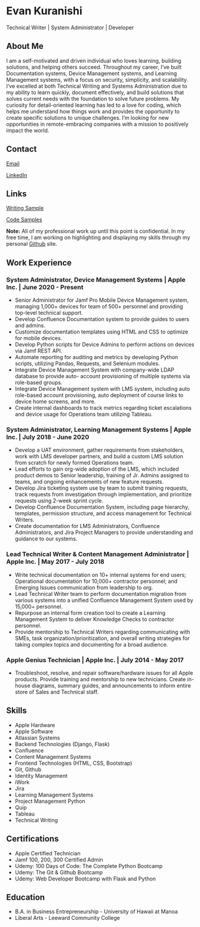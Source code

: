 # Evan Kuranishi
Technical Writer | System Administrator | Developer

## About Me

I am a self-motivated and driven individual who loves learning, building solutions, and helping others succeed. Throughout my career, I’ve built Documentation systems, Device Management systems, and Learning Management systems, with a focus on security, simplicity, and scalability. I’ve excelled at both Technical Writing and Systems Administration due to my ability to learn quickly, document effectively, and build solutions that solves current needs with the foundation to solve future problems. My curiosity for detail-oriented learning has led to a love for coding, which helps me understand how things work and provides the opportunity to create specific solutions to unique challenges. I’m looking for new opportunities in remote-embracing companies with a mission to positively impact the world.

## Contact

[Email](mailto:ekuranishi@gmail.com)

[LinkedIn](https://www.linkedin.com/in/evankuranishi)

## Links

[Writing Sample](https://github.com/kazuo459/writing-samples/blob/main/documentation-management-solution.md)

[Code Samples](https://github.com/kazuo459/portfolio-scripts)

**Note:** All of my professional work up until this point is confidential. In my free time, I am working on highlighting and displaying my skills through my personal [Github](https://github.com/kazuo459) site.

## Work Experience

### System Administrator, Device Management Systems | Apple Inc. | June 2020 - Present

- Senior Administrator for Jamf Pro Mobile Device Management system, managing 1,000+ devices for team of 500+ personnel and providing top-level technical support.
- Develop Confluence Documentation system to provide guides to users and admins.
- Customize documentation templates using HTML and CSS to optimize for mobile devices.
- Develop Python scripts for Device Admins to perform actions on devices via Jamf REST API.
- Automate reporting for auditing and metrics by developing Python scripts, utilizing Pandas, Requests, and Selenium modules.
- Integrate Device Management System with company-wide LDAP database to provide auto- account provisioning of multiple systems via role-based groups.
- Integrate Device Management system with LMS system, including auto role-based account provisioning, auto deployment of course links to device home screens, and more.
- Create internal dashboards to track metrics regarding ticket escalations and device usage for Operations team utilizing Tableau.

### System Administrator, Learning Management Systems | Apple Inc. | July 2018 - June 2020

- Develop a UAT environment, gather requirements from stakeholders, work with LMS developer partners, and build a custom LMS solution from scratch for newly formed Operations team.
- Lead efforts to gain org-wide adoption of the LMS, which included product demos to Senior leadership, training of Jr. Admins assigned to teams, and ongoing enhancements of new feature requests.
- Develop Jira ticketing system use by team to submit training requests, track requests from investigation through implementation, and prioritize requests using 2-week sprint cycle.
- Develop Confluence Documentation System, including page hierarchy, templates, permission structure, and access management for Technical Writers.
- Create documentation for LMS Administrators, Confluence Administrators, and Jira Project Managers to provide understanding and guidance to our systems.

### Lead Technical Writer & Content Management Administrator | Apple Inc. | May 2017 - July 2018

- Write technical documentation on 10+ internal systems for end users; Operational documentation for 10,000+ contractor personnel; and Emerging Issues communication from leadership to org.
- Lead Technical Writer team to perform documentation migration from various systems into a unified Confluence Management System used by 15,000+ personnel.
- Repurpose an internal form creation tool to create a Learning Management System to deliver Knowledge Checks to contractor personnel.
- Provide mentorship to Technical Writers regarding communicating with SMEs, task organization/prioritization, and overall writing strategies for taking complex topics and documenting for a broad audience.

### Apple Genius Technician | Apple Inc. | July 2014 - May 2017

- Troubleshoot, resolve, and repair software/hardware issues for all Apple products. Provide
training and mentorship to new technicians. Create in-house diagrams, summary guides, and announcements to inform entire store of Sales and Technical staff.

## Skills

- Apple Hardware
- Apple Software
- Atlassian Systems
- Backend Technologies (Django, Flask)
- Confluence
- Content Management Systems
- Frontend Technologies (HTML, CSS, Bootstrap)
- Git, Github
- Identity Management
- iWork
- Jira
- Learning Management Systems
- Project Management Python
- Quip
- Tableau
- Technical Writing

## Certifications

- Apple Certified Technician 
- Jamf 100, 200, 300 Certified Admin 
- Udemy: 100 Days of Code: The Complete Python Bootcamp
- Udemy: The Git & Github Bootcamp
- Udemy: Web Developer Bootcamp with Flask and Python

## Education

- B.A. in Business Entrepreneurship - University of Hawaii at Manoa
- Liberal Arts - Leeward Community College
